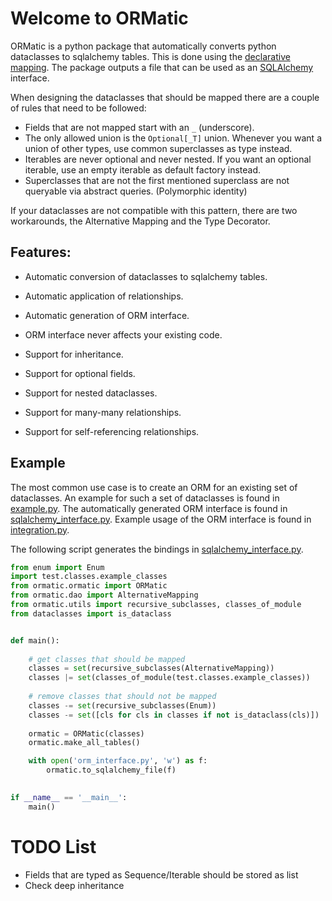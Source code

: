 # Welcome to ORMatic

ORMatic is a python package that automatically converts python dataclasses to sqlalchemy tables.
This is done using the [declarative mapping](https://docs.sqlalchemy.org/en/20/orm/mapping_styles.html#declarative-mapping).
The package outputs a file that can be used as an [SQLAlchemy](https://www.sqlalchemy.org/) interface. 

When designing the dataclasses that should be mapped there are a couple of rules that need to be followed:
- Fields that are not mapped start with an `_` (underscore).
- The only allowed union is the `Optional[_T]` union. Whenever you want a union of other types, use common 
superclasses as type instead.
- Iterables are never optional and never nested. 
If you want an optional iterable, use an empty iterable as default factory instead.
- Superclasses that are not the first mentioned superclass are not queryable via abstract queries. (Polymorphic identity)  

If your dataclasses are not compatible with this pattern, there are two workarounds,
the Alternative Mapping and the Type Decorator.

## Features:

- Automatic conversion of dataclasses to sqlalchemy tables.
- Automatic application of relationships.
- Automatic generation of ORM interface.
- ORM interface never affects your existing code.

- Support for inheritance.
- Support for optional fields.
- Support for nested dataclasses.
- Support for many-many relationships.
- Support for self-referencing relationships.

## Example

The most common use case is to create an ORM for an existing set of dataclasses.
An example for such a set of dataclasses is found in 
[example.py](https://github.com/tomsch420/ormatic/blob/master/test/classes/example_classes.py).
The automatically generated ORM interface is found in [sqlalchemy_interface.py](https://github.com/tomsch420/ormatic/blob/master/test/classes/sqlalchemy_interface.py).
Example usage of the ORM interface is found in [integration.py](https://github.com/tomsch420/ormatic/blob/master/test/integration.py).

The following script generates the bindings in [sqlalchemy_interface.py](https://github.com/tomsch420/ormatic/blob/master/test/classes/sqlalchemy_interface.py).
```python
from enum import Enum
import test.classes.example_classes
from ormatic.ormatic import ORMatic
from ormatic.dao import AlternativeMapping
from ormatic.utils import recursive_subclasses, classes_of_module
from dataclasses import is_dataclass


def main():
    
    # get classes that should be mapped
    classes = set(recursive_subclasses(AlternativeMapping))
    classes |= set(classes_of_module(test.classes.example_classes))
    
    # remove classes that should not be mapped
    classes -= set(recursive_subclasses(Enum))
    classes -= set([cls for cls in classes if not is_dataclass(cls)])
    
    ormatic = ORMatic(classes)
    ormatic.make_all_tables()

    with open('orm_interface.py', 'w') as f:
        ormatic.to_sqlalchemy_file(f)

        
if __name__ == '__main__':
    main()

```

# TODO List
- Fields that are typed as Sequence/Iterable should be stored as list
- Check deep inheritance
